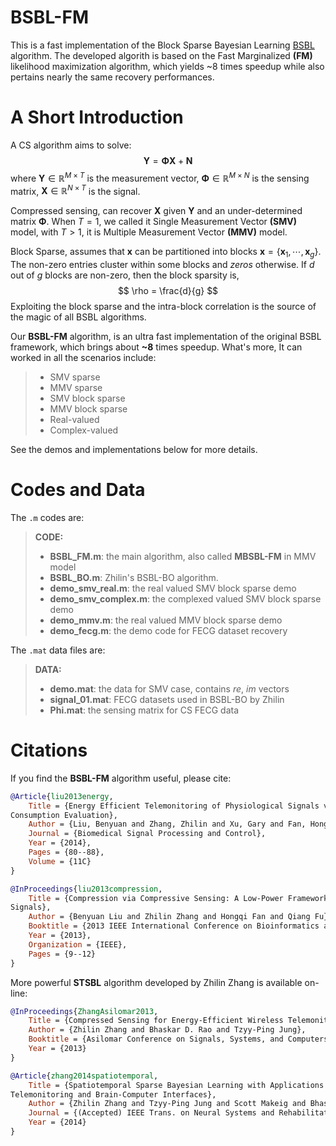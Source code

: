 # BSBL-FM #

This is a fast implementation of the Block Sparse Bayesian Learning [BSBL](https://sites.google.com/site/researchbyzhang/) algorithm. The developed algorith is based on the Fast Marginalized **(FM)** likelihood maximization algorithm, which yields ~8 times speedup while also pertains nearly the same recovery performances.

# A Short Introduction #

A CS algorithm aims to solve:
$$
\mathbf{Y} = \mathbf{\Phi} \mathbf{X} + \mathbf{N}
$$
where $\mathbf{Y}\in\mathbb{R}^{M\times T}$ is the measurement vector, $\mathbf{\Phi}\in\mathbb{R}^{M\times N}$ is the sensing matrix, $\mathbf{X}\in\mathbb{R}^{N\times T}$ is the signal.

Compressed sensing, can recover $\mathbf{X}$ given $\mathbf{Y}$ and an under-determined matrix $\mathbf{\Phi}$. When $T=1$, we called it Single Measurement Vector **(SMV)** model, with $T>1$, it is Multiple Measurement Vector **(MMV)** model.

Block Sparse, assumes that $\mathbf{x}$ can be partitioned into blocks $\mathbf{x} = \{ \mathbf{x}_1, \cdots, \mathbf{x}_g\}$. The non-zero entries cluster within some blocks and *zeros* otherwise. If $d$ out of $g$ blocks are non-zero, then the block sparsity is,
$$
\rho = \frac{d}{g}
$$
Exploiting the block sparse and the intra-block correlation is the source of the magic of all BSBL algorithms.

Our **BSBL-FM** algorithm, is an ultra fast implementation of the original BSBL framework, which brings about **~8** times speedup. What's more, It can worked in all the scenarios include:

> -    SMV sparse
> -    MMV sparse
> -    SMV block sparse
> -    MMV block sparse
> -    Real-valued
> -    Complex-valued

See the demos and implementations below for more details.

# Codes and Data #

The `.m` codes are:

> **CODE:**
> 
> - **BSBL_FM.m**: the main algorithm, also called **MBSBL-FM** in MMV model
> - **BSBL_BO.m**: Zhilin's BSBL-BO algorithm.
> - **demo_smv_real.m**: the real valued SMV block sparse demo
> - **demo_smv_complex.m**: the complexed valued SMV block sparse demo
> - **demo_mmv.m**: the real valued MMV block sparse demo
> - **demo_fecg.m**: the demo code for FECG dataset recovery

The `.mat` data files are:

> **DATA:**
>
> - **demo.mat**: the data for SMV case, contains *re*, *im* vectors
> - **signal_01.mat**:  FECG datasets used in BSBL-BO by Zhilin
> - **Phi.mat**:  the sensing matrix for CS FECG data

# Citations #

If you find the **BSBL-FM** algorithm useful, please cite:

```bibtex
@Article{liu2013energy,
    Title = {Energy Efficient Telemonitoring of Physiological Signals via Compressed Sensing: A Fast Algorithm and Power 
Consumption Evaluation},
    Author = {Liu, Benyuan and Zhang, Zhilin and Xu, Gary and Fan, Hongqi and Fu, Qiang},
    Journal = {Biomedical Signal Processing and Control},
    Year = {2014},
    Pages = {80--88},
    Volume = {11C}
}
```

```bibtex
@InProceedings{liu2013compression,
    Title = {Compression via Compressive Sensing: A Low-Power Framework for the Telemonitoring of Multi-Channel Physiological 
Signals},
    Author = {Benyuan Liu and Zhilin Zhang and Hongqi Fan and Qiang Fu},
    Booktitle = {2013 IEEE International Conference on Bioinformatics and Biomedicine (BIBM)},
    Year = {2013},
    Organization = {IEEE},
    Pages = {9--12}
}
```

More powerful **STSBL** algorithm developed by Zhilin Zhang is available on-line:
```bibtex
@InProceedings{ZhangAsilomar2013,
    Title = {Compressed Sensing for Energy-Efficient Wireless Telemonitoring: Challenges and Opportunities},
    Author = {Zhilin Zhang and Bhaskar D. Rao and Tzyy-Ping Jung},
    Booktitle = {Asilomar Conference on Signals, Systems, and Computers (Asilomar 2013)},
    Year = {2013}
}
```

```bibtex
@Article{zhang2014spatiotemporal,
    Title = {Spatiotemporal Sparse Bayesian Learning with Applications to Compressed Sensing of Multichannel EEG for Wireless 
Telemonitoring and Brain-Computer Interfaces},
    Author = {Zhilin Zhang and Tzyy-Ping Jung and Scott Makeig and Bhaskar D. Rao and Zhouyue Pi},
    Journal = {(Accepted) IEEE Trans. on Neural Systems and Rehabilitation Engineering},
    Year = {2014}
}
```

